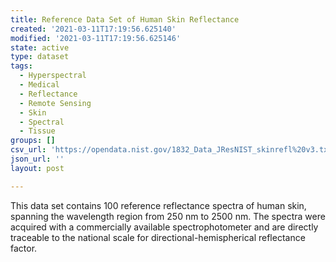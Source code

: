 ```yaml
---
title: Reference Data Set of Human Skin Reflectance
created: '2021-03-11T17:19:56.625140'
modified: '2021-03-11T17:19:56.625146'
state: active
type: dataset
tags:
  - Hyperspectral
  - Medical
  - Reflectance
  - Remote Sensing
  - Skin
  - Spectral
  - Tissue
groups: []
csv_url: 'https://opendata.nist.gov/1832_Data_JResNIST_skinrefl%20v3.txt'
json_url: ''
layout: post

---
```

This data set contains 100 reference reflectance spectra of human skin, spanning the wavelength region from 250 nm to 2500 nm.  The spectra were acquired with a commercially available spectrophotometer and are directly traceable to the national scale for directional-hemispherical reflectance factor.
